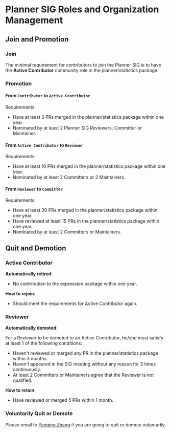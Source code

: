 # Planner SIG Roles and Organization Management

## Join and Promotion

### Join

The minimal requirement for contributors to join the Planner SIG is to have
the **Active Contributor** community role in the planner/statistics package.

### Promotion

#### From `Contributor` to `Active Contributor`

Requirements:

* Have at least 3 PRs merged in the planner/statistics package within one year.
* Nominated by at least 2 Planner SIG Reviewers, Committer or Maintainer.

#### From `Active Contributor` to `Reviewer`

Requirements:

* Have at least 10 PRs merged in the planner/statistics package within one year.
* Nominated by at least 2 Committers or 2 Maintainers.

#### From `Reviewer` to `Committer`

Requirements:

* Have at least 30 PRs merged in the planner/statistics package within one year.
* Have reviewed at least 15 PRs in the planner/statistics package within one year.
* Nominated by at least 2 Committers or Maintainers.

## Quit and Demotion

### Active Contributor

**Automatically retired**:

* No contribution to the expression package within one year.

**How to rejoin**:

* Should meet the requirements for Active Contributor again.

### Reviewer

**Automatically demoted**:

For a Reviewer to be demoted to an Active Contributor,  he/she must satisfy at
least 1 of the following conditions:

* Haven't reviewed or merged any PR in the planner/statistics package within 3 months.
* Haven't appeared in the SIG meeting without any reason for 3 times continuously.
* At least 2 Committers or Maintainers agree that the Reviewer is not qualified.

**How to retain**:

* Have reviewed or merged 5 PRs within 1 month.

### Voluntarily Quit or Demote

Please email to [Yanqing Zhang](mailto:zhangyanqing@pingcap.com) if you are
going to quit or demote voluntarily.
